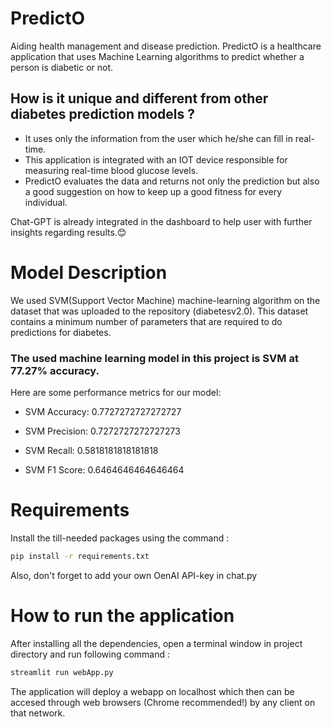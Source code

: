 # PredictO

Aiding health management and disease prediction. PredictO is a healthcare application that uses Machine Learning algorithms to predict whether a person is diabetic or not.

## How is it unique and different from other diabetes prediction models ?

- It uses only the information from the user which he/she can fill in real-time.
- This application is integrated with an IOT device responsible for measuring real-time blood glucose levels.
- PredictO evaluates the data and returns not only the prediction but also a good suggestion on how to keep up a good fitness for every individual.

Chat-GPT is already integrated in the dashboard to help user with further insights regarding results.😊

# Model Description

We used SVM(Support Vector Machine) machine-learning algorithm on the dataset that was uploaded to the repository (diabetesv2.0).
This dataset contains a minimum number of parameters that are required to do predictions for diabetes.

### The used machine learning model in this project is SVM at **77.27%** accuracy.

Here are some performance metrics for our model:

- SVM Accuracy: 0.7727272727272727

- SVM Precision: 0.7272727272727273

- SVM Recall: 0.5818181818181818

- SVM F1 Score: 0.6464646464646464

# Requirements

Install the till-needed packages using the command :

```bash
pip install -r requirements.txt
```

Also, don't forget to add your own OenAI API-key in chat.py

# How to run the application

After installing all the dependencies, open a terminal window in project directory and run following command :

```bash
streamlit run webApp.py
```

The application will deploy a webapp on localhost which then can be accesed through web browsers (Chrome recommended!) by any client on that network.
